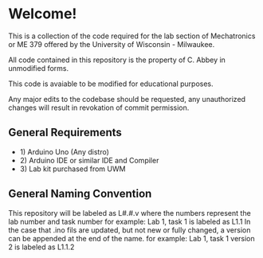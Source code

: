<h1>Welcome!</h1>
This is a collection of the code required for the lab section of Mechatronics or ME 379 offered by
the University of Wisconsin - Milwaukee.

All code contained in this repository is the property of C. Abbey in unmodified forms.

This code is avaiable to be modified for educational purposes. 

Any major edits to the codebase should be requested, any unauthorized changes will result in revokation of commit permission.

<h2>General Requirements</h2>
<ul>
  <li>1) Arduino Uno (Any distro)</li>
  <li>2) Arduino IDE or similar IDE and Compiler</li>
  <li>3) Lab kit purchased from UWM</li>
</ul>

<h2>General Naming Convention</h2>
This repository will be labeled as L#.#.v where the numbers represent the lab number and task number
  for example: Lab 1, task 1 is labeled as L1.1
In the case that .ino fils are updated, but not new or fully changed, a version can be appended at the end of the name. 
  for example: Lab 1, task 1 version 2 is labeled as L1.1.2
